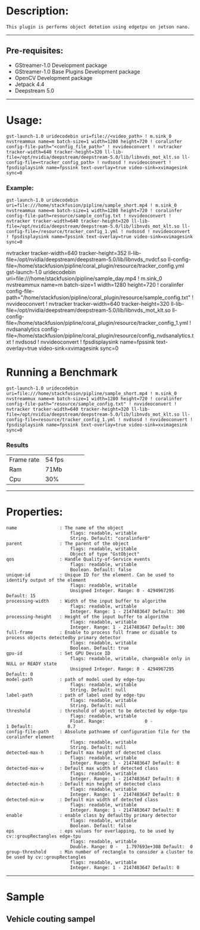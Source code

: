 # Description:
    This plugin is performs object detetion using edgetpu on jetson nano.
--------------------------------------------------------------------------------
## Pre-requisites:
- GStreamer-1.0 Development package
- GStreamer-1.0 Base Plugins Development package
- OpenCV Development package
- Jetpack 4.4
- Deepstream 5.0

--------------------------------------------------------------------------------
# Usage:
    gst-launch-1.0 uridecodebin uri=file://<video_path> ! m.sink_0 nvstreammux name=m batch-size=1 width=1280 height=720 ! coralinfer config-file-path="<config_file_path>" ! nvvideoconvert ! nvtracker tracker-width=640 tracker-height=320 ll-lib-file=/opt/nvidia/deepstream/deepstream-5.0/lib/libnvds_mot_klt.so ll-config-file=<tracker_config_path> ! nvdsosd ! nvvideoconvert ! fpsdisplaysink name=fpssink text-overlay=true video-sink=xvimagesink sync=0

### Example:

    gst-launch-1.0 uridecodebin uri=file:///home/stackfusion/pipline/sample_short.mp4 ! m.sink_0 nvstreammux name=m batch-size=1 width=1280 height=720 ! coralinfer config-file-path=resource/sample_config.txt ! nvvideoconvert ! nvtracker tracker-width=640 tracker-height=320 ll-lib-file=/opt/nvidia/deepstream/deepstream-5.0/lib/libnvds_mot_klt.so ll-config-file=/resource/tracker_config_1.yml ! nvdsosd ! nvvideoconvert ! fpsdisplaysink name=fpssink text-overlay=true video-sink=xvimagesink sync=0

 nvtracker tracker-width=640 tracker-height=352 ll-lib-file=/opt/nvidia/deepstream/deepstream-5.0/lib/libnvds_nvdcf.so ll-config-file=/home/stackfusion/pipline/coral_plugin/resource/tracker_config.yml    
 gst-launch-1.0 uridecodebin uri=file:///home/stackfusion/pipline/sample_day.mp4 ! m.sink_0 nvstreammux name=m batch-size=1 width=1280 height=720 ! coralinfer config-file-path="/home/stackfusion/pipline/coral_plugin/resource/sample_config.txt" ! nvvideoconvert ! nvtracker tracker-width=640 tracker-height=320 ll-lib-file=/opt/nvidia/deepstream/deepstream-5.0/lib/libnvds_mot_klt.so ll-config-file=/home/stackfusion/pipline/coral_plugin/resource/tracker_config_1.yml !  nvdsanalytics config-file=/home/stackfusion/pipline/coral_plugin/resource/config_nvdsanalytics.txt ! nvdsosd ! nvvideoconvert ! fpsdisplaysink name=fpssink text-overlay=true video-sink=xvimagesink sync=0


# Running a Benchmark

    gst-launch-1.0 uridecodebin uri=file:///home/stackfusion/pipline/sample_short.mp4 ! m.sink_0 nvstreammux name=m batch-size=1 width=1280 height=720 ! coralinfer config-file-path="resource/sample_config.txt" ! nvvideoconvert ! nvtracker tracker-width=640 tracker-height=320 ll-lib-file=/opt/nvidia/deepstream/deepstream-5.0/lib/libnvds_mot_klt.so ll-config-file=resource/tracker_config_1.yml ! nvdsosd ! nvvideoconvert ! fpsdisplaysink name=fpssink text-overlay=true video-sink=xvimagesink sync=0

### Results

|            |        |   |   |   |
|------------|--------|---|---|---|
| Frame rate | 54 fps |   |   |   |
| Ram        | 71Mb |   |   |   |
| Cpu        |  30% |   |   |   |

--------------------------------------------------------------------------------
# Properties:

    name                : The name of the object
                            flags: readable, writable
                            String. Default: "coralinfer0"
    parent              : The parent of the object
                            flags: readable, writable
                            Object of type "GstObject"
    qos                 : Handle Quality-of-Service events
                            flags: readable, writable
                            Boolean. Default: false
    unique-id           : Unique ID for the element. Can be used to identify output of the element
                            flags: readable, writable
                            Unsigned Integer. Range: 0 - 4294967295 Default: 15
    processing-width    : Width of the input buffer to algorithm
                            flags: readable, writable
                            Integer. Range: 1 - 2147483647 Default: 300
    processing-height   : Height of the input buffer to algorithm
                            flags: readable, writable
                            Integer. Range: 1 - 2147483647 Default: 300
    full-frame          : Enable to process full frame or disable to process objects detectedby primary detector
                            flags: readable, writable
                            Boolean. Default: true
    gpu-id              : Set GPU Device ID
                            flags: readable, writable, changeable only in NULL or READY state
                            Unsigned Integer. Range: 0 - 4294967295 Default: 0
    model-path          : path of model used by edge-tpu
                            flags: readable, writable
                            String. Default: null
    label-path          : path of label used by edge-tpu
                            flags: readable, writable
                            String. Default: null
    threshold           : threshold of object to be detected by edge-tpu
                            flags: readable, writable
                            Float. Range:               0 -               1 Default:             0.7
    config-file-path    : Absolute pathname of configuration file for the coralinfer element
                            flags: readable, writable
                            String. Default: null
    detected-max-h      : Default max height of detected class
                            flags: readable, writable
                            Integer. Range: 1 - 2147483647 Default: 0
    detected-max-w      : Default max width of detected class
                            flags: readable, writable
                            Integer. Range: 1 - 2147483647 Default: 0
    detected-min-h      : Default min height of detected class
                            flags: readable, writable
                            Integer. Range: 1 - 2147483647 Default: 0
    detected-min-w      : Default min width of detected class
                            flags: readable, writable
                            Integer. Range: 1 - 2147483647 Default: 0
    enable              : enable class by defaultby primary detector
                            flags: readable, writable
                            Boolean. Default: false
    eps                 : eps values for overlapping, to be used by cv::groupRectangles edge-tpu
                            flags: readable, writable
                            Double. Range: 0 -   1.797693e+308 Default:  0
    group-threshold     : Min number of rectangle to consider a cluster to be used by cv::groupRectangles
                            flags: readable, writable
                            Integer. Range: 1 - 2147483647 Default: 0

--------------------------------------------------------------------------------

# Sample

## Vehicle couting sampel
    